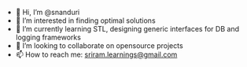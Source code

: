 - 👋 Hi, I’m @snanduri
- 👀 I’m interested in finding optimal solutions
- 🌱 I’m currently learning STL, designing generic interfaces for DB and logging frameworks
- 💞️ I’m looking to collaborate on opensource projects
- 📫 How to reach me: sriram.learnings@gmail.com

<!---
snanduri7/snanduri7 is a ✨ special ✨ repository because its `README.md` (this file) appears on your GitHub profile.
You can click the Preview link to take a look at your changes.
--->
